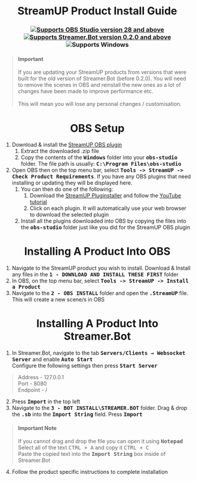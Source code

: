 <h1 align="center">
    StreamUP Product Install Guide
</h1>

<h3 align="center">
    <a href="https://obsproject.com">
        <img alt="Supports OBS Studio version 28 and above" src="https://img.shields.io/badge/OBS Studio-28%2B-FFFFFF?style=for-the-badge&labelColor=1e1a1d">
    </a>
    <a href="https://streamer.bot">
        <img alt="Supports Streamer.Bot version 0.2.0 and above" src="https://img.shields.io/badge/Streamer.Bot-v0.2.0+-%23FFFFFF?style=for-the-badge&labelColor=9038e8">
    </a>
    <img alt="Supports Windows" src="https://img.shields.io/badge/Windows-%23FFFFFF?style=for-the-badge&logo=windows&labelColor=00a2ed">
</h3>

> <h4>Important</h4>
> If you are updating your StreamUP products from versions that were built for the old version of Streamer.Bot (before 0.2.0). You will need to remove the scenes in OBS and reinstall the new ones as a lot of changes have been made to improve performance etc.<br><br>
> This will mean you will lose any personal changes / customisation.

<h1 align="center">
        OBS Setup
</h1>

1. Download & install the [StreamUP OBS plugin](https://ko-fi.com/s/0b5bd4536d)
    1. Extract the downloaded .zip file
    1. Copy the contents of the <kbd><b>Windows</b></kbd> folder into your <kbd><b>obs-studio</b></kbd> folder. The file path is usually: <kbd><b>C:\Program Files\obs-studio</b></kbd>
1. Open OBS then on the top menu bar, select <kbd><b>Tools -> StreamUP -> Check Product Requirements</b></kbd>. If you have any OBS plugins that need installing or updating they will be displayed here.
    1. You can then do one of the following:
         1. Download the [StreamUP Pluginstaller](https://streamup.tips/product/plugin-installer) and follow the [YouTube tutorial](https://youtu.be/6zMXZn4csI8)
         1. Click on each plugin. It will automatically use your web browser to download the selected plugin
    1. Install all the plugins downloaded into OBS by copying the files into the <kbd><b>obs-studio</b></kbd> folder just like you did for the StreamUP OBS plugin

<h1 align="center">
        Installing A Product Into OBS
</h1>

1. Navigate to the StreamUP product you wish to install. Download & Install any files in the <kbd><b>1 - DOWNLOAD AND INSTALL THESE FIRST</b></kbd> folder
1. In OBS, on the top menu bar, select <kbd><b>Tools -> StreamUP -> Install a Product</b></kbd>
1. Navigate to the <kbd><b>2 - OBS INSTALL</b></kbd> folder and open the <kbd><b>.StreamUP</b></kbd> file. This will create a new scene/s in OBS

<h1 align="center">
        Installing A Product Into Streamer.Bot
</h1>

1. In Streamer.Bot, navigate to the tab <kbd><b>Servers/Clients → Websocket Server</b></kbd> and enable <kbd><b>Auto Start</b></kbd><br>
Configure the following settings then press <kbd><b>Start Server</b></kbd>

> Address - 127.0.0.1<br>
> Port - 8080<br>
> Endpoint - /

2. Press <kbd><b>Import</b></kbd> in the top left
3. Navigate to the <kbd><b>3 - BOT INSTALL\STREAMER.BOT</b></kbd> folder. Drag & drop the <kbd><b>.sb</b></kbd> into the <kbd><b>Import String</kbd></b> field. Press <kbd><b>Import</b></kbd>
> <h4>Important Note</h4>
> If you cannot drag and drop the file you can open it using <kbd><b>Notepad</b></kbd><br>
> Select all of the text <kbd>CTRL + A</kbd> and copy it <kbd>CTRL + C</kbd><br>
> Paste the copied text into the <kbd><b>Import String</b></kbd> box inside of Streamer.Bot

4. Follow the product specific instructions to complete installation

